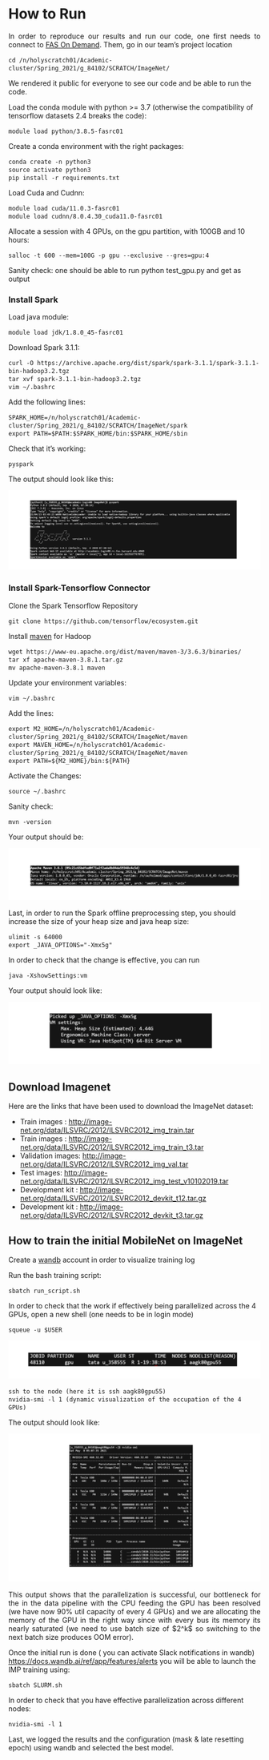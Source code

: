 # How to Run

<p align="justify"> In order to reproduce our results and run our code, one first needs to connect to <a href="https://www.rc.fas.harvard.edu/">FAS On Demand</a>. Them, go in our team’s project location 
  
```
cd /n/holyscratch01/Academic-cluster/Spring_2021/g_84102/SCRATCH/ImageNet/
```
  
We rendered it public for everyone to see our code and be able to run the code.  </p>

Load the conda module with python >= 3.7 (otherwise the compatibility of tensorflow datasets 2.4 breaks the code):
```
module load python/3.8.5-fasrc01
```
Create a conda environment with the right packages:
```
conda create -n python3
source activate python3
pip install -r requirements.txt
```
Load Cuda and Cudnn:
```
module load cuda/11.0.3-fasrc01
module load cudnn/8.0.4.30_cuda11.0-fasrc01
```

Allocate a session with 4 GPUs, on the gpu partition, with 100GB and 10 hours:
```
salloc -t 600 --mem=100G -p gpu --exclusive --gres=gpu:4
```

Sanity check: one should be able to run python test_gpu.py and get as output

### Install Spark

Load java module:

```
module load jdk/1.8.0_45-fasrc01
```

Download Spark 3.1.1:
```
curl -O https://archive.apache.org/dist/spark/spark-3.1.1/spark-3.1.1-bin-hadoop3.2.tgz
tar xvf spark-3.1.1-bin-hadoop3.2.tgz
vim ~/.bashrc
```
Add the following lines: 

```
SPARK_HOME=/n/holyscratch01/Academic-cluster/Spring_2021/g_84102/SCRATCH/ImageNet/spark
export PATH=$PATH:$SPARK_HOME/bin:$SPARK_HOME/sbin
```
Check that it’s working:
```
pyspark
```
The output should look like this:

![](Images/Spark.png)

### Install Spark-Tensorflow Connector

Clone the Spark Tensorflow Repository
```
git clone https://github.com/tensorflow/ecosystem.git
```

Install <a href="https://maven.apache.org/">maven</a> for Hadoop
```
wget https://www-eu.apache.org/dist/maven/maven-3/3.6.3/binaries/
tar xf apache-maven-3.8.1.tar.gz
mv apache-maven-3.8.1 maven
```
Update your environment variables:

```
vim ~/.bashrc
```

Add the lines:
```
export M2_HOME=/n/holyscratch01/Academic-cluster/Spring_2021/g_84102/SCRATCH/ImageNet/maven
export MAVEN_HOME=/n/holyscratch01/Academic-cluster/Spring_2021/g_84102/SCRATCH/ImageNet/maven
export PATH=${M2_HOME}/bin:${PATH}
```

Activate the Changes:
```
source ~/.bashrc
```

Sanity check: 
```
mvn -version
```
Your output should be:

![](Images/Outpushouldbe.png)

Last, in order to run the Spark offline preprocessing step, you should increase the size of your heap size and java heap size:

```
ulimit -s 64000
export _JAVA_OPTIONS="-Xmx5g"
```
In order to check that the change is effective, you can run 
```
java -XshowSettings:vm
```
Your output should look like:

![](Images/Output2look.PNG)


## Download Imagenet

Here are the links that have been used to download the ImageNet dataset:

- Train images : http://image-net.org/data/ILSVRC/2012/ILSVRC2012_img_train.tar 
- Train images : http://image-net.org/data/ILSVRC/2012/ILSVRC2012_img_train_t3.tar 
- Validation images: http://image-net.org/data/ILSVRC/2012/ILSVRC2012_img_val.tar 
- Test images: http://image-net.org/data/ILSVRC/2012/ILSVRC2012_img_test_v10102019.tar  
- Development kit : http://image-net.org/data/ILSVRC/2012/ILSVRC2012_devkit_t12.tar.gz 
- Development kit : http://image-net.org/data/ILSVRC/2012/ILSVRC2012_devkit_t3.tar.gz 



## How to train the initial MobileNet on ImageNet

Create a <a href="https://wandb.ai/home">wandb</a> account in order to visualize training log

Run the bash training script:
```
sbatch run_script.sh 
```

In order to check that the work if effectively being parallelized across the 4 GPUs, open a new shell (one needs to be in login mode)

```
squeue -u $USER
```

![](Images/JobID.png)


```
ssh to the node (here it is ssh aagk80gpu55)
nvidia-smi -l 1 (dynamic visualization of the occupation of the 4 GPUs)
```

The output should look like:

![](Images/Outputrun.png)

<p align="justify">  This output shows that the parallelization is successful, our bottleneck for the in the data pipeline with the CPU feeding the GPU has been resolved (we have now 90% util capacity of every 4 GPUs) and we are allocating the memory of the GPU in the right way since with every bus its memory its nearly saturated (we need to use batch size of $2^k$ so switching to the next batch size produces OOM error).  </p>

Once the initial run is done ( you can activate Slack notifications in wandb) https://docs.wandb.ai/ref/app/features/alerts you will be able to launch the IMP training using:
```
sbatch SLURM.sh
```
In order to check that you have effective parallelization across different nodes:

```
nvidia-smi -l 1
```

Last, we logged the results and the configuration (mask & late resetting epoch) using wandb and selected the best model. 

